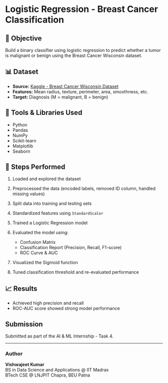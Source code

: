 # Logistic Regression - Breast Cancer Classification

## 📌 Objective

Build a binary classifier using logistic regression to predict whether a tumor is malignant or benign using the Breast Cancer Wisconsin dataset.

## 📊 Dataset

* **Source:** [Kaggle - Breast Cancer Wisconsin Dataset](https://www.kaggle.com/datasets/uciml/breast-cancer-wisconsin-data)
* **Features:** Mean radius, texture, perimeter, area, smoothness, etc.
* **Target:** Diagnosis (M = malignant, B = benign)

## 🧰 Tools & Libraries Used

* Python
* Pandas
* NumPy
* Scikit-learn
* Matplotlib
* Seaborn

## 🧪 Steps Performed

1. Loaded and explored the dataset
2. Preprocessed the data (encoded labels, removed ID column, handled missing values)
3. Split data into training and testing sets
4. Standardized features using `StandardScaler`
5. Trained a Logistic Regression model
6. Evaluated the model using:

   * Confusion Matrix
   * Classification Report (Precision, Recall, F1-score)
   * ROC Curve & AUC
7. Visualized the Sigmoid function
8. Tuned classification threshold and re-evaluated performance

## 📈 Results

* Achieved high precision and recall
* ROC-AUC score showed strong model performance

## Submission
Submitted as part of the AI & ML Internship - Task 4.

---

### Author
**Vishwajeet Kumar**  
BS in Data Science and Applications @ IIT Madras  
BTech CSE @ LNJPIT Chapra, BEU Patna  
